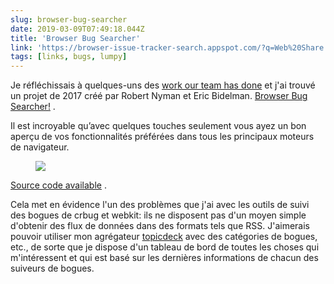 ```yaml
---
slug: browser-bug-searcher
date: 2019-03-09T07:49:18.044Z
title: 'Browser Bug Searcher'
link: 'https://browser-issue-tracker-search.appspot.com/?q=Web%20Share'
tags: [links, bugs, lumpy]
---
```

Je réfléchissais à quelques-uns des [work our team has done](https://twitter.com/ChromiumDev) et j&#39;ai trouvé un projet de 2017 créé par Robert Nyman et Eric Bidelman. [Browser Bug Searcher!](https://browser-issue-tracker-search.appspot.com/?q=Web%20Share) .

Il est incroyable qu’avec quelques touches seulement vous ayez un bon aperçu de vos fonctionnalités préférées dans tous les principaux moteurs de navigateur.

<figure>
  <img src="/images/2019-03-09-browser-bug-searcher.jpeg">
</figure>

[Source code available](https://github.com/GoogleChrome/browser-bug-search) .

Cela met en évidence l&#39;un des problèmes que j&#39;ai avec les outils de suivi des bogues de crbug et webkit: ils ne disposent pas d&#39;un moyen simple d&#39;obtenir des flux de données dans des formats tels que RSS. J&#39;aimerais pouvoir utiliser mon agrégateur [topicdeck](https://github.com/PaulKinlan/topicdeck) avec des catégories de bogues, etc., de sorte que je dispose d&#39;un tableau de bord de toutes les choses qui m&#39;intéressent et qui est basé sur les dernières informations de chacun des suiveurs de bogues.
